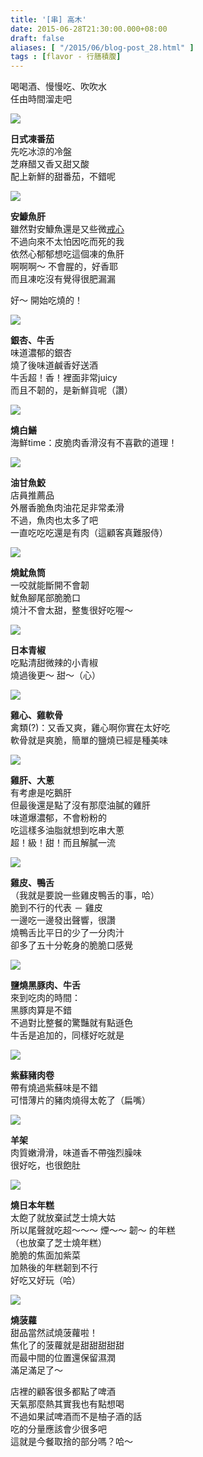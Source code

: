 ```yaml
---
title: '[串] 高木'
date: 2015-06-28T21:30:00.000+08:00
draft: false
aliases: [ "/2015/06/blog-post_28.html" ]
tags : [flavor - 行膳積腹]
---
```


喝喝酒、慢慢吃、吹吹水  
任由時間溜走吧  

![](/images/takagi1.jpg)

**日式凍番茄**  
先吃冰涼的冷盤  
芝麻醋又香又甜又酸  
配上新鮮的甜番茄，不錯呢  

![](/images/takagi2.jpg)

**安鱇魚肝**  
雖然對安鱇魚還是又些微[戒心](https://hidie.net/busanjj2b/)   
不過向來不太怕因吃而死的我  
依然心郁郁想吃這個凍的魚肝  
啊啊啊～ 不會腥的，好香耶  
而且凍吃沒有覺得很肥漏漏  
  
好～ 開始吃燒的！  
  

![](/images/takagi3.jpg)

**銀杏、牛舌**  
味道濃郁的銀杏  
燒了後味道鹹香好送酒  
牛舌超！香！裡面非常juicy  
而且不韌的，是新鮮貨呢（讚）  

![](/images/takagi.jpg)

**燒白鱔**  
海鮮time：皮脆肉香滑沒有不喜歡的道理！  

![](/images/takagi4.jpg)

**油甘魚鮫**  
店員推薦品  
外層香脆魚肉油花足非常柔滑  
不過，魚肉也太多了吧  
一直吃吃吃還是有肉（這顧客真難服侍）  

![](/images/takagi5.jpg)

**燒魷魚筒**  
一咬就能斷開不會韌  
魷魚腳尾部脆脆口  
燒汁不會太甜，整隻很好吃喔～  

![](/images/takagi6.jpg)

**日本青椒**  
吃點清甜微辣的小青椒  
燒過後更～ 甜～（心）  

![](/images/takagi7.jpg)

**雞心、雞軟骨**  
禽類(?)：又香又爽，雞心啊你實在太好吃  
軟骨就是爽脆，簡單的鹽燒已經是種美味  

![](/images/takagi8.jpg)

**雞肝、大蔥**  
有考慮是吃鵝肝  
但最後還是點了沒有那麼油膩的雞肝  
味道爆濃郁，不會粉粉的  
吃這樣多油脂就想到吃串大蔥  
超！級！甜！而且解膩一流  

![](/images/takagi9.jpg)

**雞皮、鴨舌**  
（我就是要說一些雞皮鴨舌的事，哈）  
脆到不行的代表 － 雞皮  
一邊吃一邊發出聲響，很讚  
燒鴨舌比平日的少了一分肉汁  
卻多了五十分乾身的脆脆口感覺  

![](/images/takagi10.jpg)

**鹽燒黑豚肉、牛舌**  
來到吃肉的時間：  
黑豚肉算是不錯  
不過對比整餐的驚豔就有點遜色  
牛舌是追加的，同樣好吃就是  

![](/images/takagi11.jpg)

**紫蘇豬肉卷**  
帶有燒過紫蘇味是不錯  
可惜薄片的豬肉燒得太乾了（扁嘴）  

![](/images/takagi12.jpg)

**羊架**  
肉質嫩滑滑，味道香不帶強烈臊味  
很好吃，也很飽肚  

![](/images/takagi13.jpg)

**燒日本年糕**  
太飽了就放棄試芝士燒大姑  
所以尾聲就吃超～～～ 煙～～ 韌～ 的年糕  
（也放棄了芝士燒年糕）  
脆脆的焦面加紫菜  
加熱後的年糕韌到不行  
好吃又好玩（哈）  

![](/images/takagi14.jpg)

**燒菠蘿**  
甜品當然試燒菠蘿啦！  
焦化了的菠蘿就是甜甜甜甜甜  
而最中間的位置還保留濕潤  
滿足滿足了～  
  
店裡的顧客很多都點了啤酒  
天氣那麼熱其實我也有點想喝  
不過如果試啤酒而不是柚子酒的話  
吃的分量應該會少很多吧  
這就是今餐取捨的部分嗎？哈～
